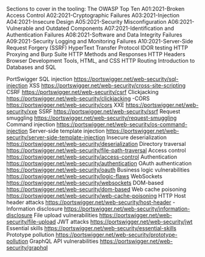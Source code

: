 Sections to cover in the tooling:
	The OWASP Top Ten
		A01:2021-Broken Access Control
		A02:2021-Cryptographic Failures
		A03:2021-Injection
		A04:2021-Insecure Design
		A05:2021-Security Misconfiguration
		A06:2021-Vulnerable and Outdated Components
		A07:2021-Identification and Authentication Failures
		A08:2021-Software and Data Integrity Failures
		A09:2021-Security Logging and Monitoring Failures
		A10:2021-Server-Side Request Forgery (SSRF)
	HyperText Transfer Protocol
	IDOR testing
	HTTP Proxying and Burp Suite
	HTTP Methods and Responses
	HTTP Headers
	Browser Development Tools, HTML, and CSS
	HTTP Routing
	Introduction to Databases and SQL

PortSwigger
	SQL injection https://portswigger.net/web-security/sql-injection
	XSS https://portswigger.net/web-security/cross-site-scripting
	CSRF https://portswigger.net/web-security/csrf
	Clickjacking https://portswigger.net/web-security/clickjacking
	-CORS https://portswigger.net/web-security/cors
	XXE https://portswigger.net/web-security/xxe
	SSRF https://portswigger.net/web-security/ssrf
	Request smuggling https://portswigger.net/web-security/request-smuggling
	Command injection https://portswigger.net/web-security/os-command-injection
	Server-side template injection https://portswigger.net/web-security/server-side-template-injection
	Insecure deserialization https://portswigger.net/web-security/deserialization
	Directory traversal https://portswigger.net/web-security/file-path-traversal
	Access control https://portswigger.net/web-security/access-control
	Authentication https://portswigger.net/web-security/authentication
	OAuth authentication https://portswigger.net/web-security/oauth
	Business logic vulnerabilities https://portswigger.net/web-security/logic-flaws
	WebSockets https://portswigger.net/web-security/websockets
	DOM-based https://portswigger.net/web-security/dom-based
	Web cache poisoning https://portswigger.net/web-security/web-cache-poisoning
	HTTP Host header attacks https://portswigger.net/web-security/host-header
	-Information disclosure https://portswigger.net/web-security/information-disclosure
	File upload vulnerabilities https://portswigger.net/web-security/file-upload
	JWT attacks https://portswigger.net/web-security/jwt
	Essential skills https://portswigger.net/web-security/essential-skills
	Prototype pollution https://portswigger.net/web-security/prototype-pollution
	GraphQL API vulnerabilities https://portswigger.net/web-security/graphql
